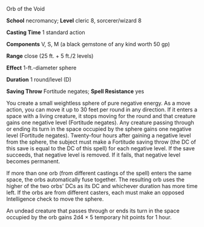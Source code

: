 Orb of the Void

**School** necromancy; **Level** cleric 8, sorcerer/wizard 8

**Casting Time** 1 standard action

**Components** V, S, M (a black gemstone of any kind worth 50 gp)

**Range** close (25 ft. + 5 ft./2 levels)

**Effect** 1-ft.-diameter sphere

**Duration** 1 round/level (D)

**Saving Throw** Fortitude negates; **Spell Resistance** yes

You create a small weightless sphere of pure negative energy. As a move action, you can move it up to 30 feet per round in any direction. If it enters a space with a living creature, it stops moving for the round and that creature gains one negative level (Fortitude negates). Any creature passing through or ending its turn in the space occupied by the sphere gains one negative level (Fortitude negates). Twenty-four hours after gaining a negative level from the sphere, the subject must make a Fortitude saving throw (the DC of this save is equal to the DC of this spell) for each negative level. If the save succeeds, that negative level is removed. If it fails, that negative level becomes permanent.

If more than one orb (from different castings of the spell) enters the same space, the orbs automatically fuse together. The resulting orb uses the higher of the two orbs' DCs as its DC and whichever duration has more time left. If the orbs are from different casters, each must make an opposed Intelligence check to move the sphere.

An undead creature that passes through or ends its turn in the space occupied by the orb gains 2d4 × 5 temporary hit points for 1 hour.

